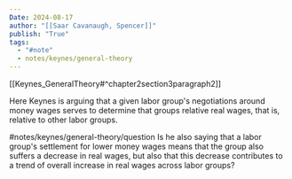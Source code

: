 ```yaml
---
Date: 2024-08-17
author: "[[Saar Cavanaugh, Spencer]]"
publish: "True"
tags:
  - "#note"
  - notes/keynes/general-theory
---
```


[[Keynes_GeneralTheory#^chapter2section3paragraph2]]

Here Keynes is arguing that a given labor group's negotiations around money wages serves to determine that groups relative real wages, that is, relative to other labor groups.

#notes/keynes/general-theory/question Is he also saying that a labor group's settlement for lower money wages means that the group also suffers a decrease in real wages, but also that this decrease contributes to a trend of overall increase in real wages across labor groups?
